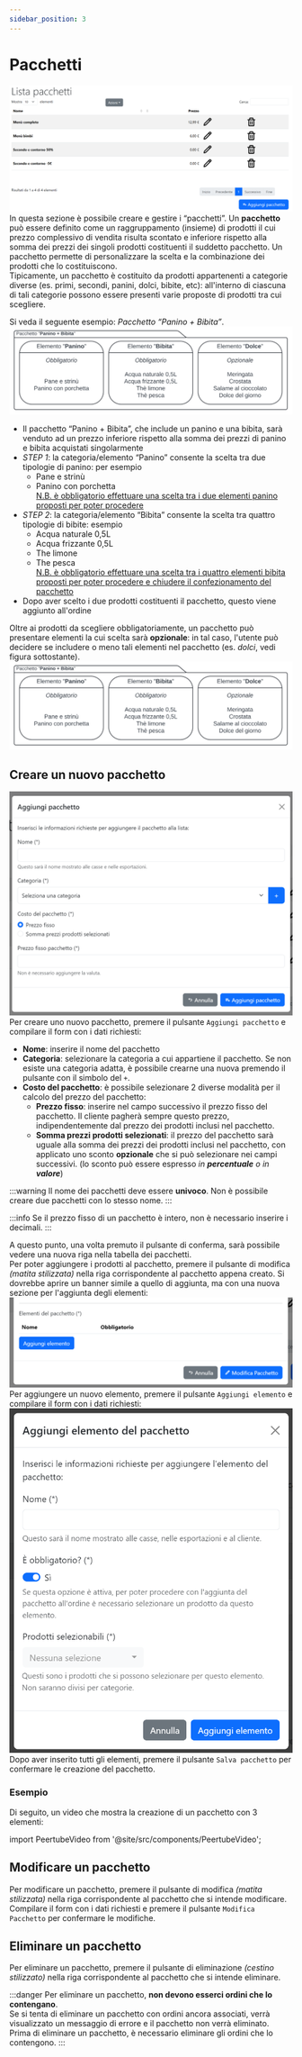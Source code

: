 ```yaml
---
sidebar_position: 3
---
```


# Pacchetti
![](/img/server/bundles.png)
In questa sezione è possibile creare e gestire i “pacchetti”.
Un **pacchetto** può essere definito come un raggruppamento (insieme) di prodotti il cui prezzo complessivo di vendita
risulta scontato e inferiore rispetto alla somma dei prezzi dei singoli prodotti costituenti il suddetto pacchetto.
Un pacchetto permette di personalizzare la scelta e la combinazione dei prodotti che lo costituiscono.  
Tipicamente, un pacchetto è costituito da prodotti appartenenti a categorie diverse (es. primi, secondi, panini, dolci, bibite, etc):
all'interno di ciascuna di tali categorie possono essere presenti varie proposte di prodotti tra cui scegliere.

Si veda il seguente esempio: *Pacchetto “Panino + Bibita”*.  
*![](/img/server/bundles_example.svg)*  

- Il pacchetto “Panino + Bibita”, che include un panino e una bibita, sarà venduto ad un prezzo inferiore rispetto alla somma
dei prezzi di panino e bibita acquistati singolarmente
- *STEP 1*: la categoria/elemento “Panino” consente la scelta tra due tipologie di panino: per esempio
  -	Pane e strinù
  - Panino con porchetta  
  <ins>N.B. è obbligatorio effettuare una scelta tra i due elementi panino proposti per poter procedere</ins>
- *STEP 2*: la categoria/elemento “Bibita” consente la scelta tra quattro tipologie di bibite: esempio
  - Acqua naturale 0,5L
  - Acqua frizzante 0,5L
  - The limone
  - The pesca  
  <ins>N.B. è obbligatorio effettuare una scelta tra i quattro elementi bibita proposti per poter procedere e chiudere il confezionamento del pacchetto</ins>
- Dopo aver scelto i due prodotti costituenti il pacchetto, questo viene aggiunto all'ordine

Oltre ai prodotti da scegliere obbligatoriamente, un pacchetto può presentare elementi la cui scelta sarà **opzionale**:
in tal caso, l'utente può decidere se includere o meno tali elementi nel pacchetto (es. _dolci_, vedi figura sottostante).  
*![](/img/server/bundles_example_optional.svg)*  

## Creare un nuovo pacchetto
![](/img/server/bundles_add.png)  
Per creare uno nuovo pacchetto, premere il pulsante `Aggiungi pacchetto` e compilare il form con i dati richiesti:
- **Nome**: inserire il nome del pacchetto
- **Categoria**: selezionare la categoria a cui appartiene il pacchetto. Se non esiste una categoria adatta, è possibile crearne una nuova premendo il pulsante con il simbolo del `+`.
- **Costo del pacchetto**: è possibile selezionare 2 diverse modalità per il calcolo del prezzo del pacchetto:
  - **Prezzo fisso**: inserire nel campo successivo il prezzo fisso del pacchetto. Il cliente pagherà sempre questo prezzo, indipendentemente dal prezzo dei prodotti inclusi nel pacchetto.
  - **Somma prezzi prodotti selezionati**: il prezzo del pacchetto sarà uguale alla somma dei prezzi dei prodotti inclusi nel pacchetto, con applicato uno sconto **opzionale** che si può selezionare nei campi successivi. (lo sconto può essere espresso *in **percentuale** o in **valore***) 

:::warning
Il nome dei pacchetti deve essere **univoco**. Non è possibile creare due pacchetti con lo stesso nome.
:::

:::info
Se il prezzo fisso di un pacchetto è intero, non è necessario inserire i decimali.
:::

A questo punto, una volta premuto il pulsante di conferma, sarà possibile vedere una nuova riga nella tabella dei pacchetti.  
Per poter aggiungere i prodotti al pacchetto, premere il pulsante di modifica _(matita stilizzata)_ nella riga corrispondente al pacchetto appena creato. Si dovrebbe aprire un banner simile a quello di aggiunta, ma con una nuova sezione per l'aggiunta degli elementi:  
![](/img/server/bundles_elements_empty.png)  
Per aggiungere un nuovo elemento, premere il pulsante `Aggiungi elemento` e compilare il form con i dati richiesti:  
![](/img/server/bundles_add_element.png)  
Dopo aver inserito tutti gli elementi, premere il pulsante `Salva pacchetto` per confermare le creazione del pacchetto.  

### Esempio
Di seguito, un video che mostra la creazione di un pacchetto con 3 elementi:

import PeertubeVideo from '@site/src/components/PeertubeVideo';

<PeertubeVideo 
  videoId="wkya4AbrojqhCiMWwFkBEg" 
  title="Sagrest - Aggiunta pacchetti"
  fallbackVideoPath="/video/server/bundles_add.mp4"
/>

## Modificare un pacchetto
Per modificare un pacchetto, premere il pulsante di modifica _(matita stilizzata)_ nella riga corrispondente al pacchetto che si intende modificare.  
Compilare il form con i dati richiesti e premere il pulsante `Modifica Pacchetto` per confermare le modifiche.

## Eliminare un pacchetto
Per eliminare un pacchetto, premere il pulsante di eliminazione _(cestino stilizzato)_ nella riga corrispondente al pacchetto che si intende eliminare.

:::danger
Per eliminare un pacchetto, **non devono esserci ordini che lo contengano**.  
Se si tenta di eliminare un pacchetto con ordini ancora associati, verrà visualizzato un messaggio di errore e il pacchetto non verrà eliminato.  
Prima di eliminare un pacchetto, è necessario eliminare gli ordini che lo contengono.
:::
